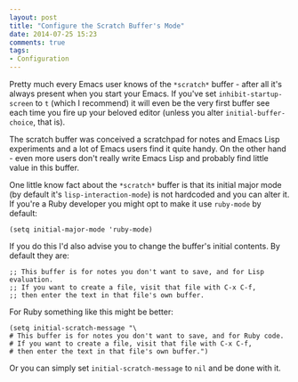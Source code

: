 ```yaml
---
layout: post
title: "Configure the Scratch Buffer's Mode"
date: 2014-07-25 15:23
comments: true
tags:
- Configuration
---
```


Pretty much every Emacs user knows of the `*scratch*` buffer - after
all it's always present when you start your Emacs. If you've set
`inhibit-startup-screen` to `t` (which I recommend) it will even be
the very first buffer see each time you fire up your beloved editor
(unless you alter `initial-buffer-choice`, that is).

The scratch buffer was conceived a scratchpad for notes and Emacs Lisp
experiments and a lot of Emacs users find it quite handy.  On the
other hand - even more users don't really write Emacs Lisp and
probably find little value in this buffer.

One little know fact about the `*scratch*` buffer is that its initial
major mode (by default it's `lisp-interaction-mode`) is not hardcoded
and you can alter it.  If you're a Ruby developer you might opt to
make it use `ruby-mode` by default:

``` elisp
(setq initial-major-mode 'ruby-mode)
```

If you do this I'd also advise you to change the buffer's initial
contents. By default they are:

``` elisp
;; This buffer is for notes you don't want to save, and for Lisp evaluation.
;; If you want to create a file, visit that file with C-x C-f,
;; then enter the text in that file's own buffer.
```

For Ruby something like this might be better:

``` elisp
(setq initial-scratch-message "\
# This buffer is for notes you don't want to save, and for Ruby code.
# If you want to create a file, visit that file with C-x C-f,
# then enter the text in that file's own buffer.")
```

Or you can simply set `initial-scratch-message` to `nil` and be done with it.
